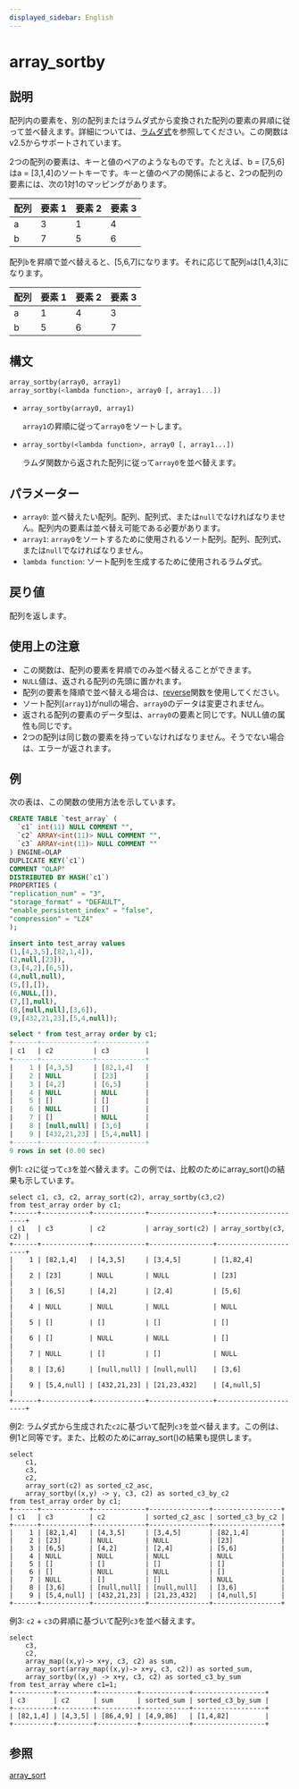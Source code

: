```yaml
---
displayed_sidebar: English
---
```


# array_sortby

## 説明

配列内の要素を、別の配列またはラムダ式から変換された配列の要素の昇順に従って並べ替えます。詳細については、[ラムダ式](../Lambda_expression.md)を参照してください。この関数はv2.5からサポートされています。

2つの配列の要素は、キーと値のペアのようなものです。たとえば、b = [7,5,6]はa = [3,1,4]のソートキーです。キーと値のペアの関係によると、2つの配列の要素には、次の1対1のマッピングがあります。

| **配列** | **要素 1** | **要素 2** | **要素 3** |
| --------- | ------------- | ------------- | ------------- |
| a         | 3             | 1             | 4             |
| b         | 7             | 5             | 6             |

配列`b`を昇順で並べ替えると、[5,6,7]になります。それに応じて配列`a`は[1,4,3]になります。

| **配列** | **要素 1** | **要素 2** | **要素 3** |
| --------- | ------------- | ------------- | ------------- |
| a         | 1             | 4             | 3             |
| b         | 5             | 6             | 7             |

## 構文

```Haskell
array_sortby(array0, array1)
array_sortby(<lambda function>, array0 [, array1...])
```

- `array_sortby(array0, array1)`

   `array1`の昇順に従って`array0`をソートします。

- `array_sortby(<lambda function>, array0 [, array1...])`

   ラムダ関数から返された配列に従って`array0`を並べ替えます。

## パラメーター

- `array0`: 並べ替えたい配列。配列、配列式、または`null`でなければなりません。配列内の要素は並べ替え可能である必要があります。
- `array1`: `array0`をソートするために使用されるソート配列。配列、配列式、または`null`でなければなりません。
- `lambda function`: ソート配列を生成するために使用されるラムダ式。

## 戻り値

配列を返します。

## 使用上の注意

- この関数は、配列の要素を昇順でのみ並べ替えることができます。
- `NULL`値は、返される配列の先頭に置かれます。
- 配列の要素を降順で並べ替える場合は、[reverse](./reverse.md)関数を使用してください。
- ソート配列(`array1`)がnullの場合、`array0`のデータは変更されません。
- 返される配列の要素のデータ型は、`array0`の要素と同じです。NULL値の属性も同じです。
- 2つの配列は同じ数の要素を持っていなければなりません。そうでない場合は、エラーが返されます。

## 例

次の表は、この関数の使用方法を示しています。

```SQL
CREATE TABLE `test_array` (
  `c1` int(11) NULL COMMENT "",
  `c2` ARRAY<int(11)> NULL COMMENT "",
  `c3` ARRAY<int(11)> NULL COMMENT ""
) ENGINE=OLAP
DUPLICATE KEY(`c1`)
COMMENT "OLAP"
DISTRIBUTED BY HASH(`c1`)
PROPERTIES (
"replication_num" = "3",
"storage_format" = "DEFAULT",
"enable_persistent_index" = "false",
"compression" = "LZ4"
);

insert into test_array values
(1,[4,3,5],[82,1,4]),
(2,null,[23]),
(3,[4,2],[6,5]),
(4,null,null),
(5,[],[]),
(6,NULL,[]),
(7,[],null),
(8,[null,null],[3,6]),
(9,[432,21,23],[5,4,null]);

select * from test_array order by c1;
+------+-------------+------------+
| c1   | c2          | c3         |
+------+-------------+------------+
|    1 | [4,3,5]     | [82,1,4]   |
|    2 | NULL        | [23]       |
|    3 | [4,2]       | [6,5]      |
|    4 | NULL        | NULL       |
|    5 | []          | []         |
|    6 | NULL        | []         |
|    7 | []          | NULL       |
|    8 | [null,null] | [3,6]      |
|    9 | [432,21,23] | [5,4,null] |
+------+-------------+------------+
9 rows in set (0.00 sec)
```

例1: `c2`に従って`c3`を並べ替えます。この例では、比較のためにarray_sort()の結果も示しています。

```Plaintext
select c1, c3, c2, array_sort(c2), array_sortby(c3,c2)
from test_array order by c1;
+------+------------+-------------+----------------+----------------------+
| c1   | c3         | c2          | array_sort(c2) | array_sortby(c3, c2) |
+------+------------+-------------+----------------+----------------------+
|    1 | [82,1,4]   | [4,3,5]     | [3,4,5]        | [1,82,4]             |
|    2 | [23]       | NULL        | NULL           | [23]                 |
|    3 | [6,5]      | [4,2]       | [2,4]          | [5,6]                |
|    4 | NULL       | NULL        | NULL           | NULL                 |
|    5 | []         | []          | []             | []                   |
|    6 | []         | NULL        | NULL           | []                   |
|    7 | NULL       | []          | []             | NULL                 |
|    8 | [3,6]      | [null,null] | [null,null]    | [3,6]                |
|    9 | [5,4,null] | [432,21,23] | [21,23,432]    | [4,null,5]           |
+------+------------+-------------+----------------+----------------------+
```

例2: ラムダ式から生成された`c2`に基づいて配列`c3`を並べ替えます。この例は、例1と同等です。また、比較のためにarray_sort()の結果も提供します。

```Plaintext
select
    c1,
    c3,
    c2,
    array_sort(c2) as sorted_c2_asc,
    array_sortby((x,y) -> y, c3, c2) as sorted_c3_by_c2
from test_array order by c1;
+------+------------+-------------+---------------+-----------------+
| c1   | c3         | c2          | sorted_c2_asc | sorted_c3_by_c2 |
+------+------------+-------------+---------------+-----------------+
|    1 | [82,1,4]   | [4,3,5]     | [3,4,5]       | [82,1,4]        |
|    2 | [23]       | NULL        | NULL          | [23]            |
|    3 | [6,5]      | [4,2]       | [2,4]         | [5,6]           |
|    4 | NULL       | NULL        | NULL          | NULL            |
|    5 | []         | []          | []            | []              |
|    6 | []         | NULL        | NULL          | []              |
|    7 | NULL       | []          | []            | NULL            |
|    8 | [3,6]      | [null,null] | [null,null]   | [3,6]           |
|    9 | [5,4,null] | [432,21,23] | [21,23,432]   | [4,null,5]      |
+------+------------+-------------+---------------+-----------------+
```

例3: `c2` + `c3`の昇順に基づいて配列`c3`を並べ替えます。

```Plain
select
    c3,
    c2,
    array_map((x,y)-> x+y, c3, c2) as sum,
    array_sort(array_map((x,y)-> x+y, c3, c2)) as sorted_sum,
    array_sortby((x,y) -> x+y, c3, c2) as sorted_c3_by_sum
from test_array where c1=1;
+----------+---------+----------+------------+------------------+
| c3       | c2      | sum      | sorted_sum | sorted_c3_by_sum |
+----------+---------+----------+------------+------------------+
| [82,1,4] | [4,3,5] | [86,4,9] | [4,9,86]   | [1,4,82]         |
+----------+---------+----------+------------+------------------+
```

## 参照

[array_sort](array_sort.md)

